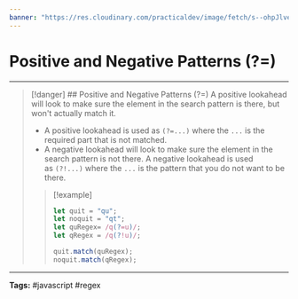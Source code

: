 ```yaml
---
banner: "https://res.cloudinary.com/practicaldev/image/fetch/s--ohpJlve1--/c_imagga_scale,f_auto,fl_progressive,h_420,q_auto,w_1000/https://res.cloudinary.com/drquzbncy/image/upload/v1586605549/javascript_banner_sxve2l.jpg"
---
```

# Positive and Negative Patterns (?=)
<hr> 

> [!danger] ## Positive and Negative Patterns (?=)
> A positive lookahead will look to make sure the element in the search pattern is there, but won't actually match it. 
> * A positive lookahead is used as `(?=...)` where the `...` is the required part that is not matched.
> * A negative lookahead will look to make sure the element in the search pattern is not there. A negative lookahead is used as `(?!...)` where the `...` is the pattern that you do not want to be there. 
> 
> > [!example]
> > 
> > ```js
> > let quit = "qu";
> > let noquit = "qt";
> > let quRegex= /q(?=u)/;
> > let qRegex = /q(?!u)/;
> > 
> > quit.match(quRegex);
> > noquit.match(qRegex);
> > ```
> 

<hr>
<b>Tags:</b> #javascript #regex